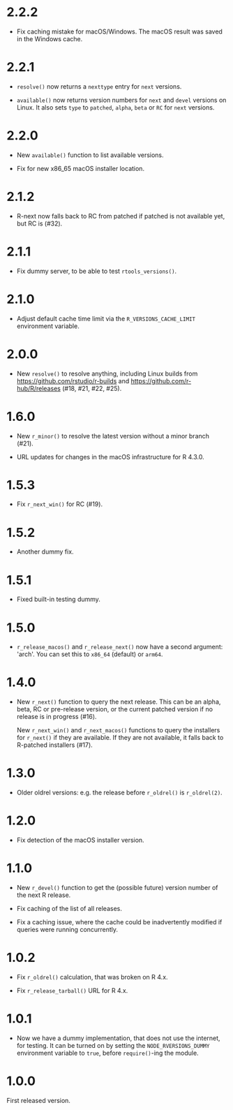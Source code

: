 
# 2.2.2

* Fix caching mistake for macOS/Windows. The macOS result was saved
  in the Windows cache.

# 2.2.1

* `resolve()` now returns a `nexttype` entry for `next` versions.

* `available()` now returns version numbers for `next` and `devel`
  versions on Linux. It also sets `type` to `patched`, `alpha`, `beta`
  or `RC` for `next` versions.

# 2.2.0

* New `available()` function to list available versions.

* Fix for new x86_65 macOS installer location.

# 2.1.2

* R-next now falls back to RC from patched if patched is not
  available yet, but RC is (#32).

# 2.1.1

* Fix dummy server, to be able to test `rtools_versions()`.

# 2.1.0

* Adjust default cache time limit via the `R_VERSIONS_CACHE_LIMIT`
  environment variable.

# 2.0.0

* New `resolve()` to resolve anything, including Linux builds from
  https://github.com/rstudio/r-builds and
  https://github.com/r-hub/R/releases (#18, #21, #22, #25).

# 1.6.0

* New `r_minor()` to resolve the latest version without a minor branch (#21).

* URL updates for changes in the macOS infrastructure for R 4.3.0.

# 1.5.3

* Fix `r_next_win()` for RC (#19).

# 1.5.2

* Another dummy fix.

# 1.5.1

* Fixed built-in testing dummy.

# 1.5.0

* `r_release_macos()` and `r_release_next()` now have a second argument: 'arch'.
  You can set this to `x86_64` (default) or `arm64`.

# 1.4.0

* New `r_next()` function to query the next release. This can be an
  alpha, beta, RC or pre-release version, or the current patched version
  if no release is in progress (#16).

  New `r_next_win()` and `r_next_macos()` functions to query the installers
  for `r_next()` if they are available. If they are not available, it falls
  back to R-patched installers (#17).

# 1.3.0

* Older oldrel versions: e.g. the release before `r_oldrel()` is
  `r_oldrel(2)`.

# 1.2.0

* Fix detection of the macOS installer version.

# 1.1.0

* New `r_devel()` function to get the (possible future) version number
  of the next R release.

* Fix caching of the list of all releases.

* Fix a caching issue, where the cache could be inadvertently modified
  if queries were running concurrently.

# 1.0.2

* Fix `r_oldrel()` calculation, that was broken on R 4.x.

* Fix `r_release_tarball()` URL for R 4.x.

# 1.0.1

* Now we have a dummy implementation, that does not use the internet,
  for testing. It can be turned on by setting the `NODE_RVERSIONS_DUMMY`
  environment variable to `true`, before `require()`-ing the module.

# 1.0.0

First released version.
